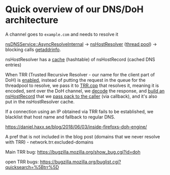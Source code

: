 # Quick overview of our DNS/DoH architecture

A channel goes to `example.com` and needs to resolve it

[nsDNSService::AsyncResolveInternal](https://searchfox.org/mozilla-central/rev/b4e790d05f5a146d186c238bac5601a553581d23/netwerk/dns/nsDNSService2.cpp#847) -> [nsHostResolver](https://searchfox.org/mozilla-central/rev/b4e790d05f5a146d186c238bac5601a553581d23/netwerk/dns/nsHostResolver.cpp#899,904) ([thread pool](https://searchfox.org/mozilla-central/rev/b4e790d05f5a146d186c238bac5601a553581d23/netwerk/dns/nsHostResolver.h#554)) -> blocking calls [getaddrinfo](https://searchfox.org/mozilla-central/rev/b4e790d05f5a146d186c238bac5601a553581d23/netwerk/dns/nsHostResolver.cpp#2054,2071).

nsHostResolver has a [cache](https://searchfox.org/mozilla-central/rev/b4e790d05f5a146d186c238bac5601a553581d23/netwerk/dns/nsHostResolver.h#544) (hashtable) of nsHostRecord (cached DNS entries)

When TRR (Trusted Recursive Resolver - our name for the client part of DoH) is [enabled](https://searchfox.org/mozilla-central/rev/b4e790d05f5a146d186c238bac5601a553581d23/netwerk/dns/TRRService.cpp#99), instead of putting the request in the queue for the threadpool to resolve, we pass it to [TRR.cpp](https://searchfox.org/mozilla-central/rev/b4e790d05f5a146d186c238bac5601a553581d23/netwerk/dns/TRR.cpp#164) that resolves it, meaning it is encoded, sent over the DoH channel, we [decode](https://searchfox.org/mozilla-central/rev/b4e790d05f5a146d186c238bac5601a553581d23/netwerk/dns/TRR.cpp#927) the response, and [build an nsHostRecord](https://searchfox.org/mozilla-central/rev/b4e790d05f5a146d186c238bac5601a553581d23/netwerk/dns/TRR.cpp#877) that we [pass pack to the caller](https://searchfox.org/mozilla-central/rev/b4e790d05f5a146d186c238bac5601a553581d23/netwerk/dns/nsHostResolver.cpp#1693) (via callback), and it's also put in the nsHostResolver cache.

If a connection using an IP obtained via TRR fails to be established, we blacklist that host name and fallback to regular DNS.

https://daniel.haxx.se/blog/2018/06/03/inside-firefoxs-doh-engine/

A pref that is not included in the blog post (domains that we never resolve with TRR) - network.trr.excluded-domains

Main TRR bug: https://bugzilla.mozilla.org/show_bug.cgi?id=doh

open TRR bugs: https://bugzilla.mozilla.org/buglist.cgi?quicksearch=%5Btrr%5D

